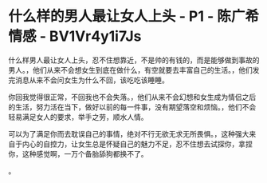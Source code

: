 # 什么样的男人最让女人上头 - P1 - 陈广希情感 - BV1Vr4y1i7Js

什么样男人最让女人上头，忍不住想靠近，不是帅的有钱的，而是能够做到事故的男人。，他们从来不会想女生到底在做什么，有空就要去丰富自己的生活。，他们发完消息从来不会问女生为什么不回，该吃吃该睡睡。

你回我觉得很正常，不回我也不会失落。，他们从来不会幻想和女生成为情侣之后的生活，努力活在当下，做好以前的每一件事，没有期望落空和烦恼。，他们不会轻易满足女人的要求，举手之劳，顺水人情。

可以为了满足你而去耽误自己的事情，绝对不行无欲无求无所畏惧。，这种强大来自于内心的自控力，让女生总是怀疑自己的魅力不足，忍不住想去试探你，拿捏你，这种感觉啊，一万个备胎舔狗都换不了。

。